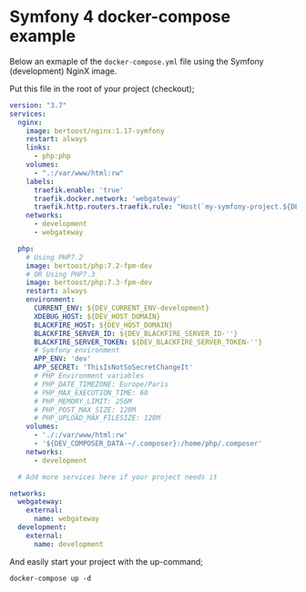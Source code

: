 # Symfony 4 docker-compose example

Below an exmaple of the `docker-compose.yml` file using the Symfony (development) NginX image.

Put this file in the root of your project (checkout);

```yaml
version: "3.7"
services:
  nginx:
    image: bertoost/nginx:1.17-symfony
    restart: always
    links:
      - php:php
    volumes:
      - ".:/var/www/html:rw"
    labels:
      traefik.enable: 'true'
      traefik.docker.network: 'webgateway'
      traefik.http.routers.traefik.rule: "Host(`my-symfony-project.${DEV_HOST_DOMAIN:-local}`)"
    networks:
      - development
      - webgateway

  php:
    # Using PHP7.2
    image: bertoost/php:7.2-fpm-dev
    # OR Using PHP7.3
    image: bertoost/php:7.3-fpm-dev
    restart: always
    environment:
      CURRENT_ENV: ${DEV_CURRENT_ENV-development}
      XDEBUG_HOST: ${DEV_HOST_DOMAIN}
      BLACKFIRE_HOST: ${DEV_HOST_DOMAIN}
      BLACKFIRE_SERVER_ID: ${DEV_BLACKFIRE_SERVER_ID-''}
      BLACKFIRE_SERVER_TOKEN: ${DEV_BLACKFIRE_SERVER_TOKEN-''}
      # Symfony environment
      APP_ENV: 'dev'
      APP_SECRET: 'ThisIsNotSoSecretChangeIt'
      # PHP Environment variables
      # PHP_DATE_TIMEZONE: Europe/Paris
      # PHP_MAX_EXECUTION_TIME: 60
      # PHP_MEMORY_LIMIT: 256M
      # PHP_POST_MAX_SIZE: 128M
      # PHP_UPLOAD_MAX_FILESIZE: 128M
    volumes:
      - './:/var/www/html:rw'
      - '${DEV_COMPOSER_DATA-~/.composer}:/home/php/.composer'
    networks:
      - development

  # Add more services here if your project needs it

networks:
  webgateway:
    external:
      name: webgateway
  development:
    external:
      name: development
```

And easily start your project with the up-command;

```terminal
docker-compose up -d
```